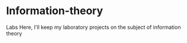 # Information-theory
Labs
Here, I'll keep my laboratory projects on the subject of information theory
